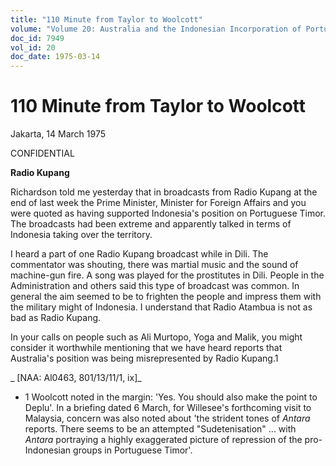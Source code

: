 ```yaml
---
title: "110 Minute from Taylor to Woolcott"
volume: "Volume 20: Australia and the Indonesian Incorporation of Portuguese Timor, 1974-1976"
doc_id: 7949
vol_id: 20
doc_date: 1975-03-14
---
```


# 110 Minute from Taylor to Woolcott

Jakarta, 14 March 1975

CONFIDENTIAL

**Radio Kupang**

Richardson told me yesterday that in broadcasts from Radio Kupang at the end of last week the Prime Minister, Minister for Foreign Affairs and you were quoted as having supported Indonesia's position on Portuguese Timor. The broadcasts had been extreme and apparently talked in terms of Indonesia taking over the territory.

I heard a part of one Radio Kupang broadcast while in Dili. The commentator was shouting, there was martial music and the sound of machine-gun fire. A song was played for the prostitutes in Dili. People in the Administration and others said this type of broadcast was common. In general the aim seemed to be to frighten the people and impress them with the military might of Indonesia. I understand that Radio Atambua is not as bad as Radio Kupang.

In your calls on people such as Ali Murtopo, Yoga and Malik, you might consider it worthwhile mentioning that we have heard reports that Australia's position was being misrepresented by Radio Kupang.1

_ [NAA: Al0463, 801/13/11/1, ix]_

  * 1 Woolcott noted in the margin: 'Yes. You should also make the point to Deplu'. In a briefing dated 6 March, for Willesee's forthcoming visit to Malaysia, concern was also noted about 'the strident tones of _Antara_ reports. There seems to be an attempted "Sudetenisation" ... with _Antara_ portraying a highly exaggerated picture of repression of the pro-Indonesian groups in Portuguese Timor'.


